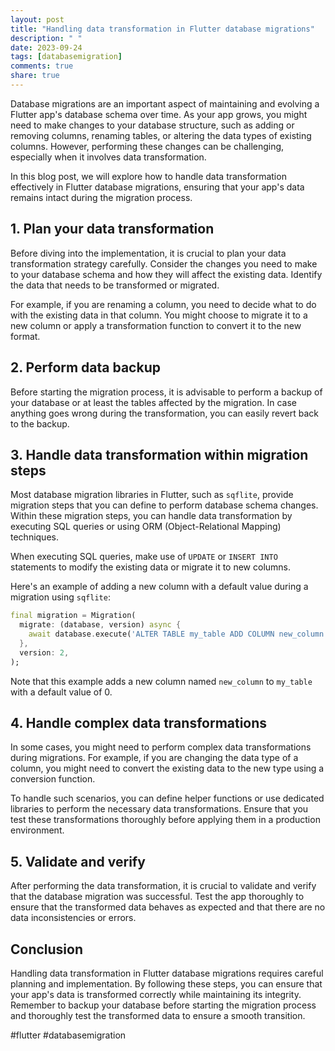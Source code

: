 ```yaml
---
layout: post
title: "Handling data transformation in Flutter database migrations"
description: " "
date: 2023-09-24
tags: [databasemigration]
comments: true
share: true
---
```


Database migrations are an important aspect of maintaining and evolving a Flutter app's database schema over time. As your app grows, you might need to make changes to your database structure, such as adding or removing columns, renaming tables, or altering the data types of existing columns. However, performing these changes can be challenging, especially when it involves data transformation.

In this blog post, we will explore how to handle data transformation effectively in Flutter database migrations, ensuring that your app's data remains intact during the migration process.

## 1. Plan your data transformation

Before diving into the implementation, it is crucial to plan your data transformation strategy carefully. Consider the changes you need to make to your database schema and how they will affect the existing data. Identify the data that needs to be transformed or migrated.

For example, if you are renaming a column, you need to decide what to do with the existing data in that column. You might choose to migrate it to a new column or apply a transformation function to convert it to the new format.

## 2. Perform data backup

Before starting the migration process, it is advisable to perform a backup of your database or at least the tables affected by the migration. In case anything goes wrong during the transformation, you can easily revert back to the backup.

## 3. Handle data transformation within migration steps

Most database migration libraries in Flutter, such as `sqflite`, provide migration steps that you can define to perform database schema changes. Within these migration steps, you can handle data transformation by executing SQL queries or using ORM (Object-Relational Mapping) techniques.

When executing SQL queries, make use of `UPDATE` or `INSERT INTO` statements to modify the existing data or migrate it to new columns.

Here's an example of adding a new column with a default value during a migration using `sqflite`:

```dart
final migration = Migration(
  migrate: (database, version) async {
    await database.execute('ALTER TABLE my_table ADD COLUMN new_column INTEGER DEFAULT 0;');
  },
  version: 2,
);
```

Note that this example adds a new column named `new_column` to `my_table` with a default value of 0.

## 4. Handle complex data transformations

In some cases, you might need to perform complex data transformations during migrations. For example, if you are changing the data type of a column, you might need to convert the existing data to the new type using a conversion function.

To handle such scenarios, you can define helper functions or use dedicated libraries to perform the necessary data transformations. Ensure that you test these transformations thoroughly before applying them in a production environment.

## 5. Validate and verify

After performing the data transformation, it is crucial to validate and verify that the database migration was successful. Test the app thoroughly to ensure that the transformed data behaves as expected and that there are no data inconsistencies or errors.

## Conclusion

Handling data transformation in Flutter database migrations requires careful planning and implementation. By following these steps, you can ensure that your app's data is transformed correctly while maintaining its integrity. Remember to backup your database before starting the migration process and thoroughly test the transformed data to ensure a smooth transition.

#flutter #databasemigration